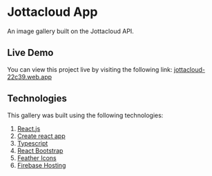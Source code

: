 # Jottacloud App

An image gallery built on the Jottacloud API.

## Live Demo

You can view this project live by visiting the following link: [jottacloud-22c39.web.app](https://jottacloud-22c39.web.app/)

## Technologies

This gallery was built using the following technologies:

1. [React.js](https://reactjs.org/)
2. [Create react app](https://github.com/facebook/create-react-app)
3. [Typescript](https://www.typescriptlang.org/)
4. [React Bootstrap](https://react-bootstrap.github.io/)
5. [Feather Icons](https://feathericons.com/)
6. [Firebase Hosting](https://firebase.google.com/docs/hosting)
